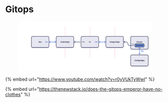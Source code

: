 # Gitops



<figure><img src="../.gitbook/assets/image.png" alt=""><figcaption></figcaption></figure>

{% embed url="https://www.youtube.com/watch?v=r0yVUkTyWwI" %}

{% embed url="https://thenewstack.io/does-the-gitops-emperor-have-no-clothes" %}
